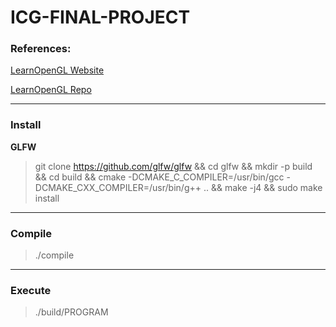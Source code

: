 # ICG-FINAL-PROJECT

### References:

[LearnOpenGL Website](http://learnopengl.com/)

[LearnOpenGL Repo](https://github.com/JoeyDeVries/LearnOpenGL)

- - - - 

### Install

**GLFW**

> git clone https://github.com/glfw/glfw && cd glfw && mkdir -p build && cd build && cmake -DCMAKE_C_COMPILER=/usr/bin/gcc -DCMAKE_CXX_COMPILER=/usr/bin/g++ .. && make -j4 && sudo make install

- - - -

### Compile

> ./compile

- - - -

### Execute

> ./build/PROGRAM
